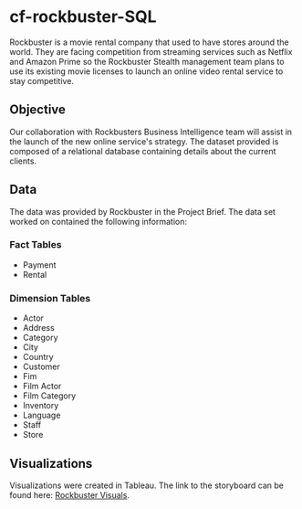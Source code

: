# cf-rockbuster-SQL

Rockbuster is a movie rental company that used to have stores around the world.  They are facing competition from streaming services such as Netflix and Amazon Prime so the Rockbuster Stealth management team plans to use its existing movie licenses to launch an online video rental service to stay competitive.

## Objective

Our collaboration with Rockbusters Business Intelligence team will assist in the launch of the new online service's strategy. The dataset provided is composed of a relational database containing details about the current clients.

## Data

The data was provided by Rockbuster in the Project Brief.  The data set worked on contained the following information:

### Fact Tables
- Payment
- Rental

### Dimension Tables
- Actor
- Address
- Category
- City
- Country
- Customer
- Fim
- Film Actor
- Film Category
- Inventory
- Language
- Staff
- Store

## Visualizations

Visualizations were created in Tableau.  The link to the storyboard can be found here: [Rockbuster Visuals](https://public.tableau.com/app/profile/gregor.gurski/viz/SpatialAnalysis_TotalRevenueByCountry/Sheet1?publish=yes).
